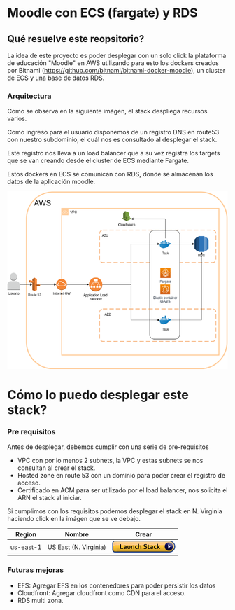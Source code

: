 # Moodle con ECS (fargate) y RDS

## Qué resuelve este reopsitorio?

La idea de este proyecto es poder desplegar con un solo click la plataforma de educación "Moodle" en AWS utilizando para esto los dockers creados por Bitnami (https://github.com/bitnami/bitnami-docker-moodle), un cluster de ECS y una base de datos RDS.

### Arquitectura

Como se observa en la siguiente imágen, el stack despliega recursos varios.

Como ingreso para el usuario disponemos de un registro DNS en route53 con nuestro subdominio, el cuál nos es consultado al desplegar el stack.

Este registro nos lleva a un load balancer que a su vez registra los targets que se van creando desde el cluster de ECS mediante Fargate.

Estos dockers en ECS se comunican con RDS, donde se almacenan los datos de la aplicación moodle.

![Arquitectura](images/arquitectura.png)

# Cómo lo puedo desplegar este stack?

### Pre requisitos

Antes de desplegar, debemos cumplir con una serie de pre-requisitos

- VPC con por lo menos 2 subnets, la VPC y estas subnets se nos consultan al crear el stack.
- Hosted zone en route 53 con un dominio para poder crear el registro de acceso.
- Certificado en ACM para ser utilizado por el load balancer, nos solicita el ARN el stack al iniciar.

Si cumplimos con los requisitos podemos desplegar el stack en N. Virginia haciendo click en la imágen que se ve debajo.

| Region    | Nombre                | Crear                                                                                                                                                                                                                                                 |
| --------- | --------------------- | ----------------------------------------------------------------------------------------------------------------------------------------------------------------------------------------------------------------------------------------------------- |
| us-east-1 | US East (N. Virginia) | [![cloudformation-launch-stack](images/cloudformation-launch-stack.png)](https://console.aws.amazon.com/cloudformation/home?region=us-east-1#/stacks/new?stackName=Moodle&templateURL=https://deploymoodleecs.s3.amazonaws.com/moodleEcsFargate.yaml) |

### Futuras mejoras

- EFS: Agregar EFS en los contenedores para poder persistir los datos
- Cloudfront: Agregar cloudfront como CDN para el acceso.
- RDS multi zona.
